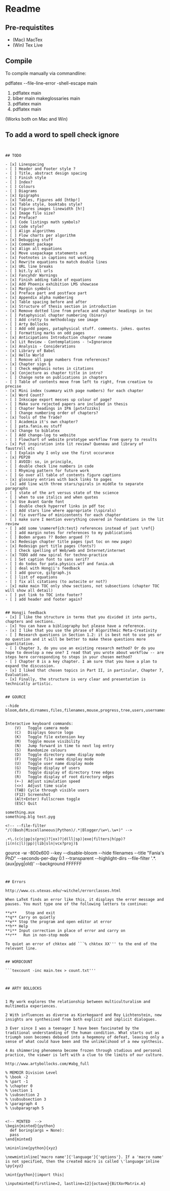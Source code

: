 # Readme


## Pre-requistites

- (Mac) MacTex
- (Win) Tex Live


<!-- \colorbox{red!30}{text} -->


## Compile
To compile manually via commandline:

pdflatex --file-line-error -shell-escape main

1. pdflatex main
2. biber main
makeglossaries main
3. pdflatex main
4. pdflatex main

(Works both on Mac and Win)


## To add a word to spell check ignore
```alt + .'''


## TODO

- [x] Linespacing
- [ ] Header and Footer style ?
- [ ] Title, abstract design spacing
- [ ] Finish style
- [ ] Index?
- [ ] Colours
- [ ] Diagrams
- [x] Epigraphs
- [x] Tables, Figures add [htbp!]
- [x] Table style, booktabs style?
- [x] Figures images linewidth [h!]
- [x] Image file size?
- [x] Preface?
- [ ] Code listings math symbols?
- [x] Code style?
- [ ] Align algorithms
- [ ] Flow charts per algorithm
- [x] Debugging stuff
- [x] Comment package
- [x] Align all equations
- [x] Move usepackage statements out
- [x] Footnotes in captions not working
- [x] Rewrite equations to match double lines
- [x] URL line breaks
- [ ] bit.ly all urls
- [x] Fancyhdr Warnings
- [x] Finish adding table of equations
- [x] Add Phoenix exhibition LMS showcase
- [x] Margin symbols
- [x] Preface part and postface part
- [x] Appendix alpha numbering
- [x] Table spacing before and after
- [x] Structure of thesis section in introduction
- [x] Remove dotted line from preface and chapter headings in toc
- [ ] Pataphysical chapter numbering (binary)
- [ ] Add crotty to methodology see image
- [ ] Arty Bollocks
- [ ] Add odd pages, pataphysical stuff. comments. jokes. quotes
- [ ] Formatting marks on odd pages
- [x] Anticipations Introduction chapter rename
- [x] Lit Review - Contemplations - !=Ignorance
- [x] Analysis - Considerations
- [x] Library of Babel
- [x] Hello World
- [ ] Remove all page numbers from references?
- [x] Chapter sign §
- [ ] Check emphasis notes in citations
- [x] Conjecture as chapter title in intro?
- [ ] Change note on publications in chapters
- [ ] Table of contents move from left to right, from creative to precise
- [x] Mini index (summary with page numbers) for each chapter
- [x] Word Count?
- [ ] Inkscape export messes up colour of page?
- [ ] Make sure rejected papers are included in thesis
- [ ] Chapter headings in IPA [pʌtʌfɪzɪks]
- [ ] Change numbering order of chapters?
- [x] Tools of the Trade?
- [ ] Academia it's own chapter?
- [ ] pata.fania.eu stuff
- [x] Change to biblatex
- [ ] Add change-log to website
- [ ] Flowchart of website prototype workflow from query to results
- [x] Put inspiration into lit review? Queneau and library of faustroll etc
- [ ] Explain why I only use the first occurance
- [x] PEP20
- [ ] AVOID: so, in principle,
- [ ] double check line numbers in code
- [ ] Rhyming pattern for future work
- [ ] Go over all table of contents figure captions
- [x] glossary entries with back links to pages
- [x] add line with three stars/spirals in middle to separate paragraphs
- [ ] state of the art versus state of the science
- [ ] when to use italics and when quotes
- [x] Use Avant Garde font
- [ ] double check hyperref links in pdf toc
- [ ] Add stars line where appropriate (\spirals)
- [x] fix overflow of minicontents for each chapter
- [ ] make sure I mention everything covered in foundations in the lit review
- [ ] add some \nameref{ch:test} references instead of just \ref{}
- [ ] add margin notes for references to my publications
- [ ] Boden argues ?? Boden argued ??
- [x] Redesign chapter title pages (put toc on new page)
- [x] Redesign part title pages (fonts?)
- [ ] Check spelling of Web/web and Internet/internet
- [x] TODO add new spiral for techno-practice
- [ ] Set caption font to sans serif?
- [ ] do todos for pata.physics.wtf and fania.uk
- [ ] deal with Hongji's feedback
- [ ] add gource, gitgraph.js
- [ ] list of equations
- [ ] fix all citations (to autocite or not?)
- [x] make main TOC only show sections, not subsections (chapter TOC will show all detail)
- [ ] put link to TOC into footer?
- [ ] add header and footer again?


## Hongji feedback
- [x] I like the structure in terms that you divided it into parts, chapters and sections.
- [x] You can have a bibliography but please have a reference.
- [x] I like that you use the phrase of Algorithmic Meta-Creativity
- [ ] Research questions in Section 1.2: it is best not to use yes or no question and it will be better to make these questions more quantitative.
- [ ] Chapter 3, do you use an existing research method? Or do you hope to develop a new one? I read that you wrote about workflow -- are steps here corresponding to steps in your chosen method?
- [ ] Chapter 8 is a key chapter. I am sure that you have a plan to expand the discussion.
- [x] I liked that chosen topics in Part II, in particular, Chapter 7, Evaluation.
- [x] Finally, the structure is very clear and presentation is technically artistic.


## GOURCE

--hide bloom,date,dirnames,files,filenames,mouse,progress,tree,users,usernames


Interactive keyboard commands:
    (V)   Toggle camera mode
    (C)   Displays Gource logo
    (K)   Toggle file extension key
    (M)   Toggle mouse visibility
    (N)   Jump forward in time to next log entry
    (S)   Randomize colours
    (D)   Toggle directory name display mode
    (F)   Toggle file name display mode
    (U)   Toggle user name display mode
    (G)   Toggle display of users
    (T)   Toggle display of directory tree edges
    (R)   Toggle display of root directory edges
    (+-)  Adjust simulation speed
    (<>)  Adjust time scale
    (TAB) Cycle through visible users
    (F12) Screenshot
    (Alt+Enter) Fullscreen toggle
    (ESC) Quit

something.aux
something.blg test.pyg

<!-- --file-filter "/((Bash|Miscellaneous|Python)/.*|Blogger/\w+\.\w+)" -->

.+\.(c(c|pp|s(proj)?|xx)?|d(ll|sp)|exe|filters|h(pp)?|i(n(c|l)|pp)|lib|sln|vcx?proj)$

```
gource -w -800x600 --key --disable-bloom --hide filenames --title "Fania's PhD" --seconds-per-day 0.1 --transparent --highlight-dirs --file-filter '.*\.(aux|pyg|old)'
--background FFFFFF
```


## Errors

http://www.cs.utexas.edu/~witchel/errorclasses.html

When LaTeX finds an error like this, it displays the error message and pauses. You must type one of the following letters to continue:

**x**	 Stop and exit
**q** Carry on quietly
**e** Stop the program and open editor at error
**h** Help
**i** Input correction in place of error and carry on
**r**	Run in non-stop mode

To quiet an error of chktex add ```% chktex XX''' to the end of the relevant line.


## WORDCOUNT

```texcount -inc main.tex > count.txt'''



## ARTY BOLLOCKS


1 My work explores the relationship between multiculturalism and multimedia experiences.

2 With influences as diverse as Kierkegaard and Roy Lichtenstein, new insights are synthesised from both explicit and implicit dialogues.

3 Ever since I was a teenager I have been fascinated by the traditional understanding of the human condition. What starts out as triumph soon becomes debased into a hegemony of defeat, leaving only a sense of what could have been and the unlikelihood of a new synthesis.

4 As shimmering phenomena become frozen through studious and personal practice, the viewer is left with a clue to the limits of our culture.

http://www.artybollocks.com/#abg_full

% MEMOIR Division Level
% \book -2
% \part -1
% \chapter 0
% \section 1
% \subsection 2
% \subsubsection 3
% \paragraph 4
% \subparagraph 5


<!-- MINTED  -->
\begin{minted}{python}
  def boring(args = None):
  pass
\end{minted}

\mininline{python}{xyz}

\newmintinline['macro name']{'language'}{'options'}. If a 'macro name' is not specified, then the created macro is called \'language'inline
\py{xyz}

\mint{python}|import this|

\inputminted[firstline=2, lastline=12]{octave}{BitXorMatrix.m}
